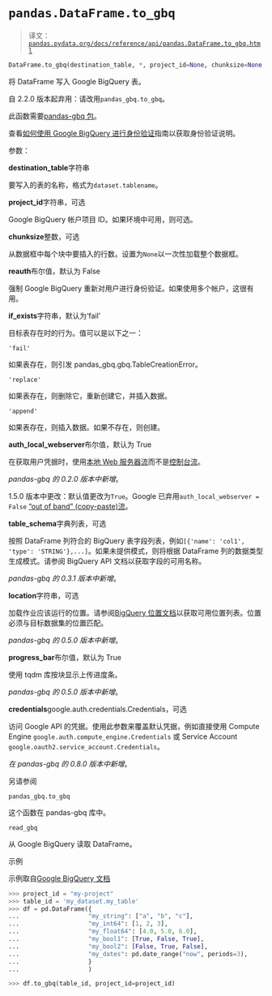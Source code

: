 # `pandas.DataFrame.to_gbq`

> 译文：[`pandas.pydata.org/docs/reference/api/pandas.DataFrame.to_gbq.html`](https://pandas.pydata.org/docs/reference/api/pandas.DataFrame.to_gbq.html)

```py
DataFrame.to_gbq(destination_table, *, project_id=None, chunksize=None, reauth=False, if_exists='fail', auth_local_webserver=True, table_schema=None, location=None, progress_bar=True, credentials=None)
```

将 DataFrame 写入 Google BigQuery 表。

自 2.2.0 版本起弃用：请改用`pandas_gbq.to_gbq`。

此函数需要[pandas-gbq 包](https://pandas-gbq.readthedocs.io)。

查看[如何使用 Google BigQuery 进行身份验证](https://pandas-gbq.readthedocs.io/en/latest/howto/authentication.html)指南以获取身份验证说明。

参数：

**destination_table**字符串

要写入的表的名称，格式为`dataset.tablename`。

**project_id**字符串，可选

Google BigQuery 帐户项目 ID。如果环境中可用，则可选。

**chunksize**整数，可选

从数据框中每个块中要插入的行数。设置为`None`以一次性加载整个数据框。

**reauth**布尔值，默认为 False

强制 Google BigQuery 重新对用户进行身份验证。如果使用多个帐户，这很有用。

**if_exists**字符串，默认为‘fail’

目标表存在时的行为。值可以是以下之一：

`'fail'`

如果表存在，则引发 pandas_gbq.gbq.TableCreationError。

`'replace'`

如果表存在，则删除它，重新创建它，并插入数据。

`'append'`

如果表存在，则插入数据。如果不存在，则创建。

**auth_local_webserver**布尔值，默认为 True

在获取用户凭据时，使用[本地 Web 服务器流](https://google-auth-oauthlib.readthedocs.io/en/latest/reference/google_auth_oauthlib.flow.html#google_auth_oauthlib.flow.InstalledAppFlow.run_local_server)而不是[控制台流](https://google-auth-oauthlib.readthedocs.io/en/latest/reference/google_auth_oauthlib.flow.html#google_auth_oauthlib.flow.InstalledAppFlow.run_console)。

*pandas-gbq 的 0.2.0 版本中新增*。

1.5.0 版本中更改：默认值更改为`True`。Google 已弃用`auth_local_webserver = False` [“out of band” (copy-paste)流](https://developers.googleblog.com/2022/02/making-oauth-flows-safer.html?m=1#disallowed-oob)。

**table_schema**字典列表，可选

按照 DataFrame 列符合的 BigQuery 表字段列表，例如`[{'name': 'col1', 'type': 'STRING'},...]`。如果未提供模式，则将根据 DataFrame 列的数据类型生成模式。请参阅 BigQuery API 文档以获取字段的可用名称。

*pandas-gbq 的 0.3.1 版本中新增*。

**location**字符串，可选

加载作业应该运行的位置。请参阅[BigQuery 位置文档](https://cloud.google.com/bigquery/docs/dataset-locations)以获取可用位置列表。位置必须与目标数据集的位置匹配。

*pandas-gbq 的 0.5.0 版本中新增*。

**progress_bar**布尔值，默认为 True

使用 tqdm 库按块显示上传进度条。

*pandas-gbq 的 0.5.0 版本中新增*。

**credentials**google.auth.credentials.Credentials，可选

访问 Google API 的凭据。使用此参数来覆盖默认凭据，例如直接使用 Compute Engine `google.auth.compute_engine.Credentials` 或 Service Account `google.oauth2.service_account.Credentials`。

*在 pandas-gbq 的 0.8.0 版本中新增*。

另请参阅

`pandas_gbq.to_gbq`

这个函数在 pandas-gbq 库中。

`read_gbq`

从 Google BigQuery 读取 DataFrame。

示例

示例取自[Google BigQuery 文档](https://cloud.google.com/bigquery/docs/samples/bigquery-pandas-gbq-to-gbq-simple)

```py
>>> project_id = "my-project"
>>> table_id = 'my_dataset.my_table'
>>> df = pd.DataFrame({
...                   "my_string": ["a", "b", "c"],
...                   "my_int64": [1, 2, 3],
...                   "my_float64": [4.0, 5.0, 6.0],
...                   "my_bool1": [True, False, True],
...                   "my_bool2": [False, True, False],
...                   "my_dates": pd.date_range("now", periods=3),
...                   }
...                   ) 
```

```py
>>> df.to_gbq(table_id, project_id=project_id) 
```
